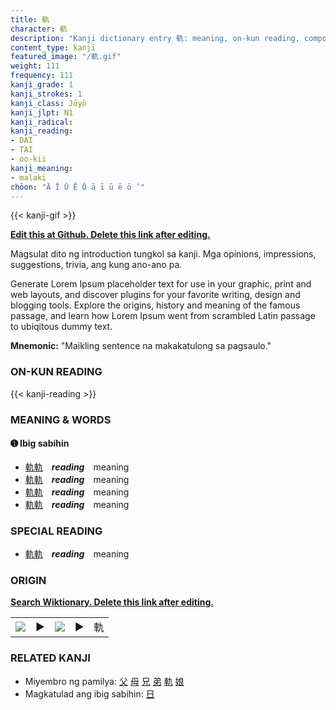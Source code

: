```yaml
---
title: 軌
character: 軌
description: "Kanji dictionary entry 軌: meaning, on-kun reading, compounds, origin, related kanji"
content_type: kanji
featured_image: "/軌.gif"
weight: 111
frequency: 111
kanji_grade: 1
kanji_strokes: 1
kanji_class: Jōyō
kanji_jlpt: N1
kanji_radical: 
kanji_reading: 
- DAI
- TAI
- oo-kii
kanji_meaning:
- malaki
chōon: "Ā Ī Ū Ē Ō ā ī ū ē ō ’"
---
```

[//]: # (Don't edit the line below. Kanji animated GIF code is automatically generated.)
{{< kanji-gif >}}

[//]: # (Edit below this line.)

**[Edit this at Github. Delete this link after editing.](https://github.com/tim0g/tim/tree/main/content/kanji/軌/index.md)**

Magsulat dito ng introduction tungkol sa kanji. Mga opinions, impressions, suggestions, trivia, ang kung ano-ano pa.

Generate Lorem Ipsum placeholder text for use in your graphic, print and web layouts, and discover plugins for your favorite writing, design and blogging tools. Explore the origins, history and meaning of the famous passage, and learn how Lorem Ipsum went from scrambled Latin passage to ubiqitous dummy text.
 
**Mnemonic:** "Maikling sentence na makakatulong sa pagsaulo."

### ON-KUN READING

[//]: # (Don't edit the line below. ON-KUN READING code is automatically generated.)
{{< kanji-reading >}}

### MEANING & WORDS

#### ➊ **Ibig sabihin**
  - [軌](../軌)[軌](../軌)　***reading***　meaning
  - [軌](../軌)[軌](../軌)　***reading***　meaning
  - [軌](../軌)[軌](../軌)　***reading***　meaning
  - [軌](../軌)[軌](../軌)　***reading***　meaning

### SPECIAL READING
  - [軌](../軌)[軌](../軌)　***reading***　meaning

### ORIGIN

**[Search Wiktionary. Delete this link after editing.](https://wiktionary.org/wiki/軌)**
<table class="kanji-table"><tr><td>
<img src="60px-軌-bronze.svg.png">
</td><td>▶</td><td>
<img src="60px-軌-oracle.svg.png">
</td><td>▶</td>
<td class="kanji-origin">軌</td>
</tr></table>

### RELATED KANJI
- Miyembro ng pamilya: [父](../父) [母](../母) [兄](../兄) [弟](../弟) [軌](../軌) [娘](../娘)
- Magkatulad ang ibig sabihin: [日](../日)
